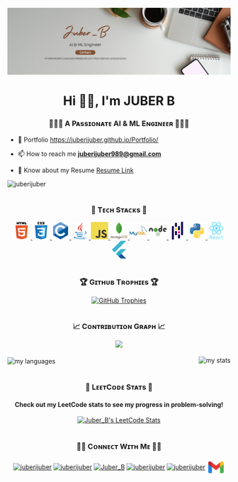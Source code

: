 ![juberijuber Banner Image](./Banner.png)

<h1 align="center">Hi 👋🏻, I'm JUBER B</h1>
<h3 align="center">👨🏻‍💻 A Pᴀssɪᴏɴᴀᴛᴇ AI & ML Eɴɢɪɴᴇᴇʀ 👨🏻‍💻</h3>

- 💌 Portfolio https://juberijuber.github.io/Portfolio/

- 📫 How to reach me **juberijuber989@gmail.com**

- 📄 Know about my Resume [Resume Link](https://drive.google.com/file/d/1LqHi2e0HPvDwlAFs6-WqSh4fnhVIyOS_/view?usp=sharing)

<p align="left">
  <img src="https://komarev.com/ghpvc/?username=juberijuber&label=Profile%20views&color=770677&style=for-the-badge&logo=star" alt="juberijuber" style="padding-right:100;" />
</p>



<h1></h1>

<h3 align="center">👾 Tᴇᴄʜ Sᴛᴀᴄᴋs 👾</h3>
<p align="center"> <a href="https://www.w3.org/html/" target="_blank" rel="noreferrer"> <img src="https://raw.githubusercontent.com/devicons/devicon/master/icons/html5/html5-original-wordmark.svg" alt="html5" width="40" height="40"/> </a> <a href="https://www.w3schools.com/css/" target="_blank" rel="noreferrer"> <img src="https://raw.githubusercontent.com/devicons/devicon/master/icons/css3/css3-original-wordmark.svg" alt="css3" width="40" height="40"/> </a> <a href="https://www.cprogramming.com/" target="_blank" rel="noreferrer"> <img src="https://raw.githubusercontent.com/devicons/devicon/master/icons/c/c-original.svg" alt="c" width="40" height="40"/> </a>    <a href="https://www.java.com" target="_blank" rel="noreferrer"> <img src="https://raw.githubusercontent.com/devicons/devicon/master/icons/java/java-original.svg" alt="java" width="40" height="40"/> </a> <a href="https://developer.mozilla.org/en-US/docs/Web/JavaScript" target="_blank" rel="noreferrer"> <img src="https://raw.githubusercontent.com/devicons/devicon/master/icons/javascript/javascript-original.svg" alt="javascript" width="40" height="40"/> </a> <a href="https://www.mongodb.com/" target="_blank" rel="noreferrer"> <img src="https://raw.githubusercontent.com/devicons/devicon/master/icons/mongodb/mongodb-original-wordmark.svg" alt="mongodb" width="40" height="40"/> </a> <a href="https://www.mysql.com/" target="_blank" rel="noreferrer"> <img src="https://raw.githubusercontent.com/devicons/devicon/master/icons/mysql/mysql-original-wordmark.svg" alt="mysql" width="40" height="40"/> </a> <a href="https://nodejs.org" target="_blank" rel="noreferrer"> <img src="https://raw.githubusercontent.com/devicons/devicon/master/icons/nodejs/nodejs-original-wordmark.svg" alt="nodejs" width="40" height="40"/> </a> <a href="https://pandas.pydata.org/" target="_blank" rel="noreferrer"> <img src="https://raw.githubusercontent.com/devicons/devicon/2ae2a900d2f041da66e950e4d48052658d850630/icons/pandas/pandas-original.svg" alt="pandas" width="40" height="40"/> </a> <a href="https://www.python.org" target="_blank" rel="noreferrer"> <img src="https://raw.githubusercontent.com/devicons/devicon/master/icons/python/python-original.svg" alt="python" width="40" height="40"/> </a> <a href="https://reactjs.org/" target="_blank" rel="noreferrer"> <img src="https://raw.githubusercontent.com/devicons/devicon/master/icons/react/react-original-wordmark.svg" alt="react" width="40" height="40"/> </a> <a href="https://flutter.dev/" target="_blank" rel="noreferrer"><img src="https://raw.githubusercontent.com/devicons/devicon/master/icons/flutter/flutter-original.svg" alt="flutter" width="40" height="40"/></a> 
</p>

<h1></h1>

<h3 align="center">🏆 Gɪᴛʜᴜʙ Tʀᴏᴘʜɪᴇs  🏆</h3>
<p align="center">
  <a href="https://github.com/juberijuber">
    <picture>
      <source media="(prefers-color-scheme: dark)" srcset="https://github-profile-trophy.vercel.app/?username=juberijuber&no-bg=true&row=2&column=6&margin-w=20&margin-h=20&theme=monokai">
      <source media="(prefers-color-scheme: light)" srcset="https://github-profile-trophy.vercel.app/?username=juberijuber&no-bg=true&row=2&column=6&margin-w=20&margin-h=20">
      <img alt="GitHub Trophies" src="https://github-profile-trophy.vercel.app/?username=juberijuber&no-bg=true&no-frame=true&row=2&column=6&margin-w=20&margin-h=20">
    </picture>
  </a>
</p>

<h1></h1>
<!--Contribution Graph-->
<h3 align="center">📈 Cᴏɴᴛʀɪʙᴜᴛɪᴏɴ Gʀᴀᴘʜ 📈</h3>
<div align="center">
    <img src="https://github-readme-activity-graph.vercel.app/graph?username=juberijuber&bg_color=220a28&&color=ffffff&line=c56a90&point=ffeb95&area=false&hide_border=false" border-radius="15">
</div>
<br>

<img align="right" alt='my stats' src="https://github-readme-stats.vercel.app/api?username=juberijuber&show_icons=true&theme=highcontrast"/>

<img align="center" alt='my languages' src='https://github-readme-stats.vercel.app/api/top-langs/?username=juberijuber&layout=compact&theme=highcontrast'/>

<h1></h1>

<h3 align="center">🎯 LᴇᴇᴛCᴏᴅᴇ Sᴛᴀᴛs 🎯</h3>

<h4 align="center">Check out my LeetCode stats to see my progress in problem-solving!</h4>
<p align="center">
  <a href="https://leetcode.com/juberijuber" target="_blank">
    <img title="Juber_B's LeetCode Stats" alt="Juber_B's LeetCode Stats" src="https://leetcard.jacoblin.cool/Juber_B?ext=heatmap" />
  </a>
</p>

<div align="center">

<h1></h1>

<h3 align="center">🤝🏻 Cᴏɴɴᴇᴄᴛ Wɪᴛʜ Mᴇ 🤝🏻</h3>

<p align="center">
<a href="https://www.github.com/juberijuber" target="blank"><img align="center" src="https://raw.githubusercontent.com/rahuldkjain/github-profile-readme-generator/master/src/images/icons/Social/github.svg" alt="juberijuber" height="30" width="40" /></a>
<a href="https://linkedin.com/in/juberijuber" target="blank"><img align="center" src="https://raw.githubusercontent.com/rahuldkjain/github-profile-readme-generator/master/src/images/icons/Social/linked-in-alt.svg" alt="juberijuber" height="30" width="40" /></a>
<a href="https://leetcode.com/u/Juber_B/" target="blank"><img align="center" src="https://raw.githubusercontent.com/rahuldkjain/github-profile-readme-generator/master/src/images/icons/Social/leet-code.svg" alt="Juber_B" height="30" width="40" /></a>
<a href="https://www.hackerrank.com/profile/juberijuber" target="blank"><img align="center" src="https://raw.githubusercontent.com/rahuldkjain/github-profile-readme-generator/master/src/images/icons/Social/hackerrank.svg" alt="juberijuber" height="30" width="40" /></a>
<a href="https://www.instagram.com/call_me_mr_juber/" target="blank"><img align="center" src="https://raw.githubusercontent.com/rahuldkjain/github-profile-readme-generator/master/src/images/icons/Social/instagram.svg" alt="juberijuber" height="30" width="40" /></a>
<a href="mailto:juberijuber989@gmail.com" target="blank"><img align="center" src="icons8-gmail-48.png" alt="juberijuber" height="40 width="30" /></a>
</p>

